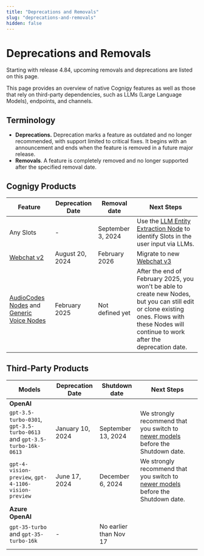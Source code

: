 ```yaml
---
title: "Deprecations and Removals"
slug: "deprecations-and-removals"
hidden: false
---
```


# Deprecations and Removals

Starting with release 4.84, upcoming removals and deprecations are listed on this page.

This page provides an overview of native Cognigy features as well as those that rely on third-party dependencies, such as LLMs (Large Language Models), endpoints, and channels.

## Terminology

- **Deprecations.** Deprecation marks a feature as outdated and no longer recommended, with support limited to critical fixes. It begins with an announcement and ends when the feature is removed in a future major release.
- **Removals**. A feature is completely removed and no longer supported after the specified removal date.

## Cognigy Products

| Feature                                                                                                                                                     | Deprecation Date | Removal date      | Next Steps                                                                                                                                                                                     |
|-------------------------------------------------------------------------------------------------------------------------------------------------------------|------------------|-------------------|------------------------------------------------------------------------------------------------------------------------------------------------------------------------------------------------|
| Any Slots                                                                                                                                                   | -                | September 3, 2024 | Use the [LLM Entity Extraction Node](../ai/build/node-reference/other-nodes/llm-entity-extract.md) to identify Slots in the user input via LLMs.                                               |
| [Webchat v2](../webchat/v2/overview.md)                                                                                                                     | August 20, 2024  | February 2026     | Migrate to new [Webchat v3](../webchat/migration.md)                                                                                                                                           |
| [AudioCodes Nodes](../ai/build/node-reference/voice/audiocodes/overview.md) and [Generic Voice Nodes](../ai/build/node-reference/voice/generic/overview.md) | February 2025    | Not defined yet   | After the end of February 2025, you won't be able to create new Nodes, but you can still edit or clone existing ones. Flows with these Nodes will continue to work after the deprecation date. |

## Third-Party Products

| Models                                                                  | Deprecation Date | Shutdown date          | Next Steps                                                                                               |
|-------------------------------------------------------------------------|------------------|------------------------|----------------------------------------------------------------------------------------------------------|
| **OpenAI**                                                              |                  |                        |                                                                                                          |
| `gpt-3.5-turbo-0301`, `gpt-3.5-turbo-0613` and `gpt-3.5-turbo-16k-0613` | January 10, 2024 | September 13, 2024     | We strongly recommend that you switch to [newer models](../ai/empower/llms.md) before the Shutdown date. |
| `gpt-4-vision-preview`, `gpt-4-1106-vision-preview`                     | June 17, 2024    | December 6, 2024       | We strongly recommend that you switch to [newer models](../ai/empower/llms.md) before the Shutdown date. |
| **Azure OpenAI**                                                        |                  |                        |                                                                                                          |
| `gpt-35-turbo` and `gpt-35-turbo-16k`                                   | -                | No earlier than Nov 17 |                                                                                                          |
|                                                                         |                  |                        |                                                                                                          |

